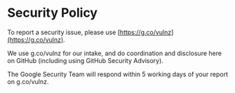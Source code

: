 # Security Policy

To report a security issue, please use [https://g.co/vulnz](https://g.co/vulnz).

We use g.co/vulnz for our intake, and do coordination and disclosure here on
GitHub (including using GitHub Security Advisory).

The Google Security Team will respond within 5 working days of your report on
g.co/vulnz.

